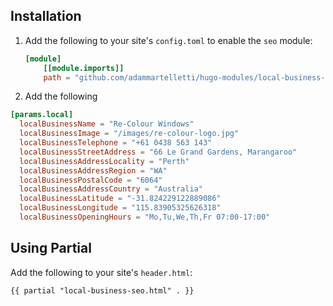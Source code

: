 
## Installation

1. Add the following to your site's `config.toml` to enable the `seo` module:

    ```toml
    [module]
        [[module.imports]]
        path = "github.com/adammartelletti/hugo-modules/local-business-seo"
    ```

2. Add the following
   
```toml
[params.local]
  localBusinessName = "Re-Colour Windows"
  localBusinessImage = "/images/re-colour-logo.jpg"
  localBusinessTelephone = "+61 0438 563 143"
  localBusinessStreetAddress = "66 Le Grand Gardens, Marangaroo"
  localBusinessAddressLocality = "Perth"
  localBusinessAddressRegion = "WA"
  localBusinessPostalCode = "6064"
  localBusinessAddressCountry = "Australia"
  localBusinessLatitude = "-31.824229122889086"
  localBusinessLongitude = "115.83905325626318"
  localBusinessOpeningHours = "Mo,Tu,We,Th,Fr 07:00-17:00"
  ```

## Using Partial

Add the following to your site's `header.html`:

```
{{ partial "local-business-seo.html" . }}
```